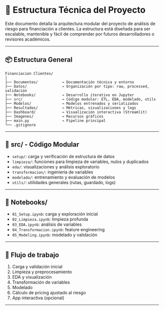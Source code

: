 # 🧠 Estructura Técnica del Proyecto

Este documento detalla la arquitectura modular del proyecto de análisis de riesgo para financiación a clientes. La estructura está diseñada para ser escalable, mantenible y fácil de comprender por futuros desarrolladores o revisores académicos.

---

## 📦 Estructura General

```
Financiacion Clientes/
│
├── Documentos/           → Documentación técnica y entorno
├── Datos/                → Organización por tipo: raw, processed, validación
├── Notebooks/            → Desarrollo iterativo en Jupyter
├── src/                  → Código modular: ETL, EDA, modelado, utils
├── Modelos/              → Modelos entrenados y serializados
├── Resultados/           → Métricas, visualizaciones y logs
├── Dashboard/            → Visualización interactiva (Streamlit)
├── Imagenes/             → Recursos gráficos
├── main.py               → Pipeline principal
└── .gitignore
```

---

## 📁 src/ - Código Modular

- `setup/`: carga y verificación de estructura de datos
- `limpieza/`: funciones para limpieza de variables, nulos y duplicados
- `eda/`: visualizaciones y análisis exploratorio
- `transformacion/`: ingeniería de variables
- `modelado/`: entrenamiento y evaluación de modelos
- `utils/`: utilidades generales (rutas, guardado, logs)

---

## 📁 Notebooks/

- `01_Setup.ipynb`: carga y exploración inicial
- `02_Limpieza.ipynb`: limpieza profunda
- `03_EDA.ipynb`: análisis de variables
- `04_Transformacion.ipynb`: feature engineering
- `05_Modeling.ipynb`: modelado y validación

---

## 🚀 Flujo de trabajo

1. Carga y validación inicial
2. Limpieza y preprocesamiento
3. EDA y visualización
4. Transformación de variables
5. Modelado
6. Cálculo de pricing ajustado al riesgo
7. App interactiva (opcional)

---
